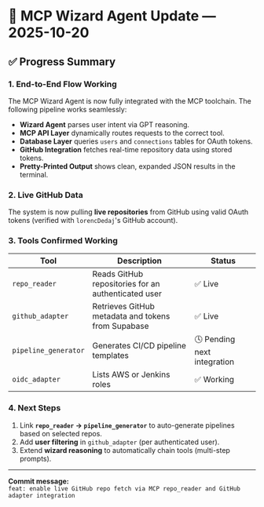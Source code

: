 # 🚀 MCP Wizard Agent Update — 2025-10-20

## ✅ Progress Summary

### 1. End-to-End Flow Working
The MCP Wizard Agent is now fully integrated with the MCP toolchain. The following pipeline works seamlessly:
- **Wizard Agent** parses user intent via GPT reasoning.
- **MCP API Layer** dynamically routes requests to the correct tool.
- **Database Layer** queries `users` and `connections` tables for OAuth tokens.
- **GitHub Integration** fetches real-time repository data using stored tokens.
- **Pretty-Printed Output** shows clean, expanded JSON results in the terminal.

### 2. Live GitHub Data
The system is now pulling **live repositories** from GitHub using valid OAuth tokens (verified with `lorencDedaj`'s GitHub account).

### 3. Tools Confirmed Working
| Tool | Description | Status |
|------|--------------|--------|
| `repo_reader` | Reads GitHub repositories for an authenticated user | ✅ Live |
| `github_adapter` | Retrieves GitHub metadata and tokens from Supabase | ✅ Live |
| `pipeline_generator` | Generates CI/CD pipeline templates | 🕓 Pending next integration |
| `oidc_adapter` | Lists AWS or Jenkins roles | ✅ Working |

### 4. Next Steps
1. Link **`repo_reader` → `pipeline_generator`** to auto-generate pipelines based on selected repos.
2. Add **user filtering** in `github_adapter` (per authenticated user).
3. Extend **wizard reasoning** to automatically chain tools (multi-step prompts).

---

**Commit message:**  
`feat: enable live GitHub repo fetch via MCP repo_reader and GitHub adapter integration`

